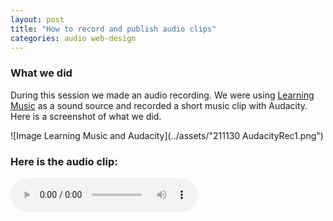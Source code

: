 ```yaml
---
layout: post
title: "How to record and publish audio clips"
categories: audio web-design
---
```


### What we did
During this session we made an audio recording. We were using [Learning Music](https://learningmusic.ableton.com/) as a sound source and recorded a short music clip with Audacity. Here is a screenshot of what we did.

![Image Learning Music and Audacity](../assets/"211130 AudacityRec1.png")

### Here is the audio clip:

<div>
  <audio controls>
    <source src="https://github.com/mikefromd/mikefromd.github.io/blob/master/assets/intro1.mp3" type="audio/mpeg">
  </audio>
</div>
  

